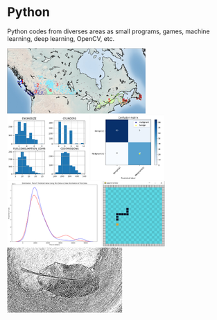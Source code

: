 # Python
Python codes from diverses areas as small programs, games, machine learning, deep learning, OpenCV, etc.

<img src="/images/ML IBM/1.png" height="150"> <img src="/images/ML IBM/4.png" height="150"> <img src="/images/ML IBM/3.png" height="150"> <img src="/images/DA IBM/3.png" height="150"> <img src="/images/Games/snake.png" height="150"> <img src="/images/OpenCV/1.png" height="150"> 


